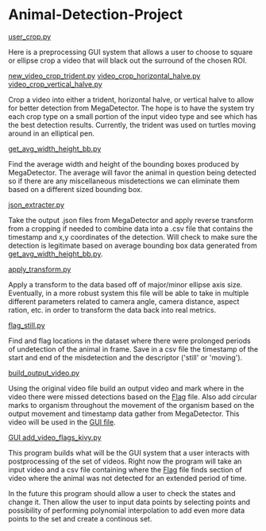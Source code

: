 # Animal-Detection-Project


[user_crop.py](Script_Files/user_crop.py)

Here is a preprocessing GUI system that allows a user to choose to square or ellipse crop a video that will black out the surround of the chosen ROI. 


[new_video_crop_trident.py](Script_Files/new_video_crop_trident.py)
[video_crop_horizontal_halve.py](Script_Files/video_crop_horizontal_halve.py)
[video_crop_vertical_halve.py](Script_Files/video_crop_vertical_halve.py)

Crop a video into either a trident, horizontal halve, or vertical halve to allow for better detection from MegaDetector. The hope is to have the system try each crop type on a small portion of the input video type and see which has the best detection results. Currently, the trident was used on turtles moving around in an elliptical pen. 


[get_avg_width_height_bb.py](Script_Files/get_avg_width_height_bb.py)

Find the average width and height of the bounding boxes produced by MegaDetector. The average will favor the animal in question being detected so if there are any miscellaneous misdetections we can eliminate them based on a different sized bounding box. 


[json_extracter.py](Script_Files/json_extracter.py)

Take the output .json files from MegaDetector and apply reverse transform from a cropping if needed to combine data into a .csv file that contains the timestamp and x,y coordinates of the detection. Will check to make sure the detection is legitimate based on average bounding box data generated from [get_avg_width_height_bb.py](Script_Files/get_avg_width_height_bb.py). 


[apply_transform.py](Script_Files/apply_transform.py)

Apply a transform to the data based off of major/minor ellipse axis size. Eventually, in a more robust system this file will be able to take in multiple different parameters related to camera angle, camera distance, aspect ration, etc. in order to transform the data back into real metrics. 


[flag_still.py](Script_Files/flag_still.py)

Find and flag locations in the dataset where there were prolonged periods of undetection of the animal in frame. Save in a csv file the timestamp of the start and end of the misdetection and the descriptor ('still' or 'moving'). 


[build_output_video.py](Script_Files/build_output_video.py)

Using the original video file build an output video and mark where in the video there were missed detections based on the [Flag](Script_Files/flag_still.py) file. Also add circular marks to organism throughout the movement of the organism based on the output movement and timestamp data gather from MegaDetector. This video will be used in the [GUI file](Script_Files/add_video_flags_kivy.py).


[GUI add_video_flags_kivy.py](Script_Files/add_video_flags_kivy.py)

This program builds what will be the GUI system that a user interacts with postprocessing of the set of videos. Right now the program will take an input video and a csv file containing where the [Flag](Script_Files/flag_still.py) file finds section of video where the animal was not detected for an extended period of time. 

In the future this program should allow a user to check the states and change it. Then allow the user to input data points by selecting points and possibility of performing polynomial interpolation to add even more data points to the set and create a continous set. 

